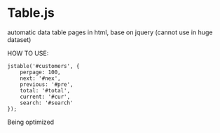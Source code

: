 # Table.js
automatic data table pages in html, base on jquery (cannot use in huge dataset)

HOW TO USE:

	jstable('#customers', {
		perpage: 100,
		next: '#nex',
		previous: '#pre',
		total: '#total',
		current: '#cur',
		search: '#search'
	});
	
Being optimized
